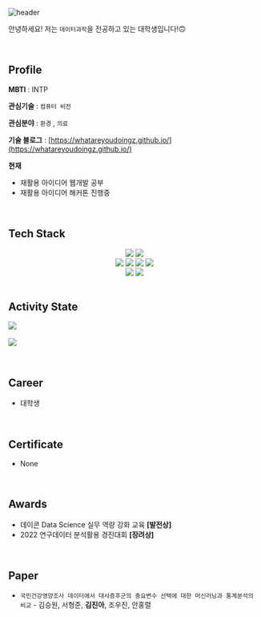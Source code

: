 ![header](https://capsule-render.vercel.app/api?type=cylinder&color=auto&height=300&section=header&text=JinAh_Kim&fontSize=90)

안녕하세요! 저는 `데이터과학`을 전공하고 있는 대학생입니다!🙃 

 <br/>

 ## **Profile**
 **MBTI** : INTP

**관심기술** :  `컴퓨터 비전`

**관심분야** : `환경` , `의료`

**기술 블로그** : [https://whatareyoudoingz.github.io/](https://whatareyoudoingz.github.io/)

**현재**
- 재활용 아이디어 웹개발 공부
- 재활용 아이디어 해커톤 진행중

<br/>

## **Tech Stack**

<div align="center">
	<img src="https://img.shields.io/badge/Python-3776AB?style=flat&logo=python&logoColor=white" />	
    <img src="https://img.shields.io/badge/R-276DC3?style=flat&logo=R&logoColor=white" />
	
</div>

<div align="center">
	<img src="https://img.shields.io/badge/R studio-75AADB?style=flat&logo=Rstudio&logoColor=white" />
	<img src="https://img.shields.io/badge/Visual Studio Code-007ACC?style=flat&logo=VisualStudiocode&logoColor=white" />
	<img src="https://img.shields.io/badge/Jupyter notebook-F37626?style=flat&logo=jupyter&logoColor=white" />
	<img src="https://img.shields.io/badge/Google Colab-F9AB00?style=flat&logo=googlecolab&logoColor=white" />
</div>

<div align="center">
    <img src="https://img.shields.io/badge/GitHub-181717?style=flat&logo=Github&logoColor=white" />
        <img src="https://img.shields.io/badge/Notion-000000?style=flat&logo=notion&logoColor=white" />
</div>
<br/>

## **Activity State**

<img src="https://github-readme-stats.vercel.app/api/top-langs/?username=whatareyoudoingz&layout=compact"><br><br>
<img src="https://github-readme-stats.vercel.app/api?username=whatareyoudoingz&show_icons=true">

<br/>

## **Career**
- 대학생

<br/>

## **Certificate**
- None

<br/>

## **Awards**
- 데이콘 Data Science 실무 역량 강화 교육 **[발전상]**
- 2022 연구데이터 분석활용 경진대회 **[장려상]**

<br/>

## **Paper**
- `국민건강영양조사 데이터에서 대사증후군의 중요변수 선택에 대한 머신러닝과 통계분석의 비교` - 김승원, 서형준, **김진아**, 조우진, 안홍렬
